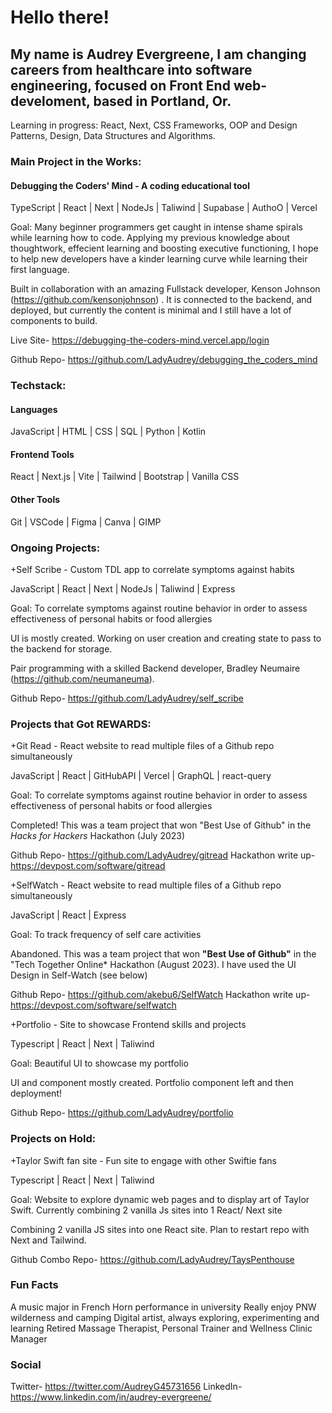 # Hello there!

## My name is Audrey Evergreene, I am changing careers from healthcare into software engineering, focused on Front End web-develoment, based in Portland, Or.

Learning in progress: React, Next, CSS Frameworks, OOP and Design Patterns, Design, Data Structures and Algorithms.

### Main Project in the Works:
#### Debugging the Coders' Mind - A coding educational tool
  
TypeScript | React | Next | NodeJs | Taliwind | Supabase | AuthoO | Vercel
    
Goal: Many beginner programmers get caught in intense shame spirals while learning how to code. Applying my previous knowledge about thoughtwork, effecient learning and boosting executive functioning, I hope to help new developers have a kinder learning curve while learning their first language.
    
Built in collaboration with an amazing Fullstack developer, Kenson Johnson (https://github.com/kensonjohnson) . It is connected to the backend, and deployed, but currently the content is minimal and I still have a lot of components to build.

Live Site- https://debugging-the-coders-mind.vercel.app/login
    
Github Repo- https://github.com/LadyAudrey/debugging_the_coders_mind


### Techstack:

#### Languages
JavaScript | HTML | CSS | SQL | Python | Kotlin

#### Frontend Tools
React | Next.js | Vite | Tailwind | Bootstrap | Vanilla CSS

#### Other Tools

Git | VSCode | Figma | Canva | GIMP

### Ongoing Projects:
 +Self Scribe - Custom TDL app to correlate symptoms against habits
 
JavaScript | React | Next | NodeJs | Taliwind | Express
      
Goal: To correlate symptoms against routine behavior in order to assess effectiveness of personal habits or food allergies

UI is mostly created. Working on user creation and creating state to pass to the backend for storage.
    
Pair programming  with  a skilled Backend developer, Bradley Neumaire (https://github.com/neumaneuma).  

Github Repo- https://github.com/LadyAudrey/self_scribe

### Projects that Got **REWARDS**:

+Git Read - React website to read multiple files of a Github repo simultaneously
 
JavaScript | React | GitHubAPI | Vercel | GraphQL | react-query
      
Goal: To correlate symptoms against routine behavior in order to assess effectiveness of personal habits or food allergies

Completed! This was a team project that won "Best Use of Github" in the *Hacks for Hackers* Hackathon (July 2023)

Github Repo- https://github.com/LadyAudrey/gitread
Hackathon write up- https://devpost.com/software/gitread

+SelfWatch - React website to read multiple files of a Github repo simultaneously
 
JavaScript | React | Express
      
Goal: To track frequency of self care activities

Abandoned. This was a team project that won __"Best Use of Github"__ in the "Tech Together Online* Hackathon (August 2023). I have used the UI Design in Self-Watch (see below)

Github Repo- https://github.com/akebu6/SelfWatch
Hackathon write up- https://devpost.com/software/selfwatch

+Portfolio - Site to showcase Frontend skills and projects
 
Typescript | React | Next | Taliwind
      
Goal: Beautiful UI to showcase my portfolio
    
UI and component mostly created. Portfolio component left and then deployment!
    
Github Repo- https://github.com/LadyAudrey/portfolio

### Projects on Hold:

+Taylor Swift fan site - Fun site to engage with other Swiftie fans
     
Typescript | React | Next | Taliwind
    
Goal: Website to explore dynamic web pages and to display art of Taylor Swift. Currently combining 2 vanilla Js sites into 1 React/ Next site

Combining 2 vanilla JS sites into one React site. Plan to restart repo with Next and Tailwind.
    
Github Combo Repo- https://github.com/LadyAudrey/TaysPenthouse

### Fun Facts

A music major in French Horn performance in university
Really enjoy PNW wilderness and camping
Digital artist, always exploring, experimenting and learning
Retired Massage Therapist, Personal Trainer and Wellness Clinic Manager

### Social

Twitter- https://twitter.com/AudreyG45731656
LinkedIn- https://www.linkedin.com/in/audrey-evergreene/
